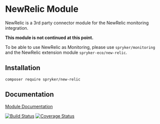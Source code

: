 # NewRelic Module

NewRelic is a 3rd party connector module for the NewRelic monitoring integration.

**This module is not continued at this point.**

To be able to use NewRelic as Monitoring, please use `spryker/monitoring` and the NewRelic extension module `spryker-eco/new-relic`.

## Installation

```
composer require spryker/new-relic
```

## Documentation

[Module Documentation](https://academy.spryker.com/enablement/tutorials/backend/t_new_relic_monitoring.html)

[![Build Status](https://travis-ci.org/spryker/NewRelic.svg?branch=master)](https://travis-ci.org/spryker/NewRelic)
[![Coverage Status](https://coveralls.io/repos/github/spryker/NewRelic/badge.svg?branch=master)](https://coveralls.io/github/spryker/NewRelic?branch=master)
